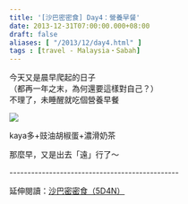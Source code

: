 ```yaml
---
title: '[沙巴密密食] Day4：營養早餐'
date: 2013-12-31T07:00:00.000+08:00
draft: false
aliases: [ "/2013/12/day4.html" ]
tags : [travel - Malaysia・Sabah]
---
```


今天又是晨早爬起的日子  
（都再一年之末，為何還要這樣對自己？）  
不理了，未睡醒就吃個營養早餐  

[![](https://2.bp.blogspot.com/-pGm7DrBRhI4/XCh8RZpCB-I/AAAAAAAADHY/pxDYfujvvJswA5bSVwuWkj5jIMUFLhW4wCLcBGAs/s640/04.jpg)](https://2.bp.blogspot.com/-pGm7DrBRhI4/XCh8RZpCB-I/AAAAAAAADHY/pxDYfujvvJswA5bSVwuWkj5jIMUFLhW4wCLcBGAs/s1600/04.jpg)

kaya多+豉油胡椒蛋+濃滑奶茶  
  
  
  
那麼早，又是出去「遠」行了～  
  
\-----------------------------------------------  
  
延伸閱讀：[沙巴密密食（5D4N）](http://www.hidie.net/2014/01/5d4n.html)
